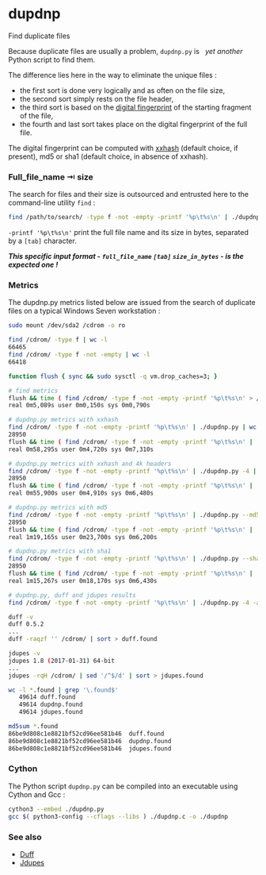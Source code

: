 # dupdnp
Find duplicate files

Because duplicate files are usually a problem, `dupdnp.py` is  &nbsp;&nbsp;*yet another*&nbsp;&nbsp; Python script to find them.

The difference lies here in the way to eliminate the unique files :

* the first sort is done very logically and as often on the file size,
* the second sort simply rests on the file header,
* the third sort is based on the [digital fingerprint](https://en.wikipedia.org/w/index.php?title=Message_digest) of the starting fragment of the file,
* the fourth and last sort takes place on the digital fingerprint of the full file.

The digital fingerprint can be computed with [xxhash](https://github.com/Cyan4973/xxHash) (default choice, if present), md5 or sha1 (default choice, in absence of xxhash).



### Full_file_name &RightArrowBar; size

The search for files and their size is outsourced and entrusted here to the command-line utility `find` :

```bash
find /path/to/search/ -type f -not -empty -printf '%p\t%s\n' | ./dupdnp.py
```

`-printf '%p\t%s\n'` print the full file name and its size in bytes, separated by a `[tab]` character.

***This specific input format - `full_file_name` `[tab]` `size_in_bytes` - is the expected one !***



### Metrics

The dupdnp.py metrics listed below are issued from the search of duplicate files on a typical Windows Seven workstation :
```bash
sudo mount /dev/sda2 /cdrom -o ro

find /cdrom/ -type f | wc -l
66465
find /cdrom/ -type f -not -empty | wc -l
66418

function flush { sync && sudo sysctl -q vm.drop_caches=3; }

# find metrics
flush && time ( find /cdrom/ -type f -not -empty -printf '%p\t%s\n' > /dev/null )
real 0m5,089s user 0m0,150s sys 0m0,790s

# dupdnp.py metrics with xxhash
find /cdrom/ -type f -not -empty -printf '%p\t%s\n' | ./dupdnp.py | wc -l
28950
flush && time ( find /cdrom/ -type f -not -empty -printf '%p\t%s\n' | ./dupdnp.py > /dev/null )
real 0m58,295s user 0m4,720s sys 0m7,310s

# dupdnp.py metrics with xxhash and 4k headers
find /cdrom/ -type f -not -empty -printf '%p\t%s\n' | ./dupdnp.py -4 | wc -l
28950
flush && time ( find /cdrom/ -type f -not -empty -printf '%p\t%s\n' | ./dupdnp.py -4 > /dev/null )
real 0m55,900s user 0m4,910s sys 0m6,480s

# dupdnp.py metrics with md5
find /cdrom/ -type f -not -empty -printf '%p\t%s\n' | ./dupdnp.py --md5 | wc -l
28950
flush && time ( find /cdrom/ -type f -not -empty -printf '%p\t%s\n' | ./dupdnp.py --md5 > /dev/null )
real 1m19,165s user 0m23,700s sys 0m6,200s

# dupdnp.py metrics with sha1
find /cdrom/ -type f -not -empty -printf '%p\t%s\n' | ./dupdnp.py --sha1 | wc -l
28950
flush && time ( find /cdrom/ -type f -not -empty -printf '%p\t%s\n' | ./dupdnp.py --sha1 > /dev/null )
real 1m15,267s user 0m18,170s sys 0m6,430s

# dupdnp.py, duff and jdupes results
find /cdrom/ -type f -not -empty -printf '%p\t%s\n' | ./dupdnp.py -4 -a | sed '/^$/d' | sort > dupdnp.found

duff -v
duff 0.5.2
...
duff -raqzf '' /cdrom/ | sort > duff.found

jdupes -v
jdupes 1.8 (2017-01-31) 64-bit
...
jdupes -rqH /cdrom/ | sed '/^$/d' | sort > jdupes.found

wc -l *.found | grep '\.found$'
   49614 duff.found
   49614 dupdnp.found
   49614 jdupes.found

md5sum *.found
86be9d808c1e8821bf52cd96ee581b46  duff.found
86be9d808c1e8821bf52cd96ee581b46  dupdnp.found
86be9d808c1e8821bf52cd96ee581b46  jdupes.found
```



### Cython

The Python script `dupdnp.py` can be compiled into an executable using Cython and Gcc :
```bash
cython3 --embed ./dupdnp.py
gcc $( python3-config --cflags --libs ) ./dupdnp.c -o ./dupdnp
```



### See also

- [Duff](https://github.com/elmindreda/duff)
- [Jdupes](https://github.com/jbruchon/jdupes)
